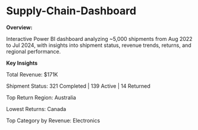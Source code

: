 # Supply-Chain-Dashboard

**Overview:**

Interactive Power BI dashboard analyzing ~5,000 shipments from Aug 2022 to Jul 2024, with insights into shipment status, revenue trends, returns, and regional performance.

**Key Insights**

Total Revenue: $171K

Shipment Status: 321 Completed | 139 Active | 14 Returned

Top Return Region: Australia

Lowest Returns: Canada

Top Category by Revenue: Electronics
